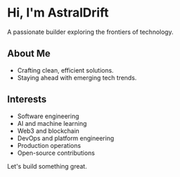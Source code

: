 # Hi, I'm AstralDrift

A passionate builder exploring the frontiers of technology.

## About Me
- Crafting clean, efficient solutions.
- Staying ahead with emerging tech trends.

## Interests
- Software engineering
- AI and machine learning
- Web3 and blockchain
- DevOps and platform engineering
- Production operations
- Open-source contributions

Let's build something great.
